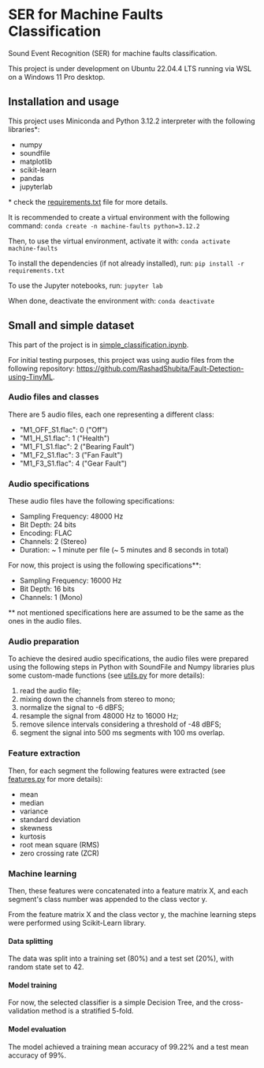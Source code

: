 # SER for Machine Faults Classification
Sound Event Recognition (SER) for machine faults classification.

This project is under development on Ubuntu 22.04.4 LTS running via WSL on a Windows 11 Pro desktop.

## Installation and usage
This project uses Miniconda and Python 3.12.2 interpreter with the following libraries*:
- numpy
- soundfile
- matplotlib
- scikit-learn
- pandas
- jupyterlab

\* check the [requirements.txt](https://github.com/titospadini/ser-machine-faults/blob/main/requirements.txt) file for more details.

It is recommended to create a virtual environment with the following command:
`conda create -n machine-faults python=3.12.2`

Then, to use the virtual environment, activate it with:
`conda activate machine-faults`

To install the dependencies (if not already installed), run:
`pip install -r requirements.txt`

To use the Jupyter notebooks, run:
`jupyter lab`

When done, deactivate the environment with:
`conda deactivate`


## Small and simple dataset

This part of the project is in [simple_classification.ipynb](https://github.com/titospadini/ser-machine-faults/blob/main/simple_classification.ipynb).

For initial testing purposes, this project was using audio files from the following repository: https://github.com/RashadShubita/Fault-Detection-using-TinyML.


### Audio files and classes
There are 5 audio files, each one representing a different class:
- "M1_OFF_S1.flac": 0 ("Off")
- "M1_H_S1.flac":   1 ("Health")
- "M1_F1_S1.flac":  2 ("Bearing Fault")
- "M1_F2_S1.flac":  3 ("Fan Fault")
- "M1_F3_S1.flac":  4 ("Gear Fault")


### Audio specifications
These audio files have the following specifications:
- Sampling Frequency:   48000 Hz
- Bit Depth:            24 bits
- Encoding:             FLAC
- Channels:             2 (Stereo)
- Duration:             ~ 1 minute per file (~ 5 minutes and 8 seconds in total)

For now, this project is using the following specifications**:
- Sampling Frequency:   16000 Hz
- Bit Depth:            16 bits
- Channels:             1 (Mono)

\** not mentioned specifications here are assumed to be the same as the ones in the audio files.


### Audio preparation
To achieve the desired audio specifications, the audio files were prepared using the following steps in Python with SoundFile and Numpy libraries plus some custom-made functions (see [utils.py](https://github.com/titospadini/ser-machine-faults/blob/main/utils.py) for more details):
1. read the audio file;
2. mixing down the channels from stereo to mono;
3. normalize the signal to -6 dBFS;
4. resample the signal from 48000 Hz to 16000 Hz;
5. remove silence intervals considering a threshold of -48 dBFS;
5. segment the signal into 500 ms segments with 100 ms overlap.


### Feature extraction
Then, for each segment the following features were extracted (see [features.py](https://github.com/titospadini/ser-machine-faults/blob/main/features.py) for more details):
- mean
- median
- variance
- standard deviation
- skewness
- kurtosis
- root mean square (RMS)
- zero crossing rate (ZCR)


### Machine learning
Then, these features were concatenated into a feature matrix X, and each segment's class number was appended to the class vector y.

From the feature matrix X and the class vector y, the machine learning steps were performed using Scikit-Learn library.


#### Data splitting
The data was split into a training set (80%) and a test set (20%), with random state set to 42.


#### Model training
For now, the selected classifier is a simple Decision Tree, and the cross-validation method is a stratified 5-fold.


#### Model evaluation
The model achieved a training mean accuracy of 99.22% and a test mean accuracy of 99%.